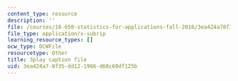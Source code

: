 ```yaml
---
content_type: resource
description: ''
file: /courses/18-650-statistics-for-applications-fall-2016/3ea424a78f35dd121966d68c60df125b_k2inA31Gups.srt
file_type: application/x-subrip
learning_resource_types: []
ocw_type: OCWFile
resourcetype: Other
title: 3play caption file
uid: 3ea424a7-8f35-dd12-1966-d68c60df125b
---
```

